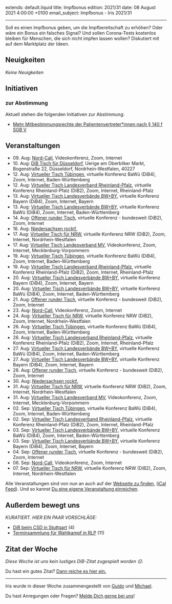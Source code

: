 
extends: default.liquid
title: Impfbonus
edition: 2021/31
date: 08 August 2021 4:00:00 +0100
email_subject: Impfbonus - Iris 2021/31

---
Soll es einen Impfbonus geben, um die Impfbereitschaft zu erhöhen? Oder wäre ein Bonus ein falsches Signal?
Und sollen Corona-Tests kostenlos bleiben für Menschen, die sich nicht impfen lassen wollen? Diskutiert mit auf dem Marktplatz der Ideen.


## Neuigkeiten

_Keine Neuigkeiten_

## Initiativen

### zur Abstimmung
Aktuell stehen die folgenden Initiativen zur Abstimmung:

 - [Mehr Mitbestimmungsrechte der Patientenvertreter*innen nach § 140 f SGB V](https://abstimmen.bewegung.jetzt/initiative/309-mehr-mitbestimmungsrechte-der-patientenvertreterinnen-nach-140-f-sgb-v)

## Veranstaltungen

 - 09.&nbsp;Aug: [Nord-Call](https://bewegung.jetzt/veranstaltungen/nord-call-2021-08-09/), Videokonferenz, Zoom, Internet
 - 10.&nbsp;Aug: [DiB Tisch für Düsseldorf](https://bewegung.jetzt/veranstaltungen/virtueller-tisch-landesverbaende-bwby-2021-08-10/), Uerige am Oberbilker Markt, Bogenstraße 22, Düsseldorf, Nordrhein-Westfalen, 40227
 - 12.&nbsp;Aug: [Virtueller Tisch Tübingen](https://bewegung.jetzt/veranstaltungen/virtueller-tisch-tuebingen-2021-08-12/), virtuelle Konferenz BaWü (DiB4), Zoom, Internet, Baden-Württemberg
 - 12.&nbsp;Aug: [Virtueller Tisch Landesverband Rheinland-Pfalz](https://bewegung.jetzt/veranstaltungen/virtueller-tisch-landesverband-rheinland-pfalz-2021-08-12/), virtuelle Konferenz Rheinland-Pfalz (DiB2), Zoom, Internet, Rheinland-Pfalz
 - 13.&nbsp;Aug: [Virtueller Tisch Landesverbände BW+BY](https://bewegung.jetzt/veranstaltungen/virtueller-tisch-landesverbaende-bwby-2-2021-08-13/), virtuelle Konferenz Bayern (DiB4), Zoom, Internet, Bayern
 - 13.&nbsp;Aug: [Virtueller Tisch Landesverbände BW+BY](https://bewegung.jetzt/veranstaltungen/virtueller-tisch-landesverbaende-bwby-3-2021-08-13/), virtuelle Konferenz BaWü (DiB4), Zoom, Internet, Baden-Württemberg
 - 14.&nbsp;Aug: [Offener runder Tisch](https://bewegung.jetzt/veranstaltungen/offener-runder-tisch-2021-08-14/), virtuelle Konferenz - bundesweit (DiB2), Zoom, Internet
 - 16.&nbsp;Aug: [Niedersachsen rockt!](https://bewegung.jetzt/veranstaltungen/niedersachsen-call-2021-08-16/), 
 - 17.&nbsp;Aug: [Virtueller Tisch für NRW](https://bewegung.jetzt/veranstaltungen/virtueller-tisch-landesverbaende-bwby-2021-08-17/), virtuelle Konferenz NRW (DiB2), Zoom, Internet, Nordrhein-Westfalen
 - 17.&nbsp;Aug: [Virtueller Tisch Landesverband MV](https://bewegung.jetzt/veranstaltungen/mv-call-2021-08-17/), Videokonferenz, Zoom, Internet, Mecklenburg-Vorpommern
 - 19.&nbsp;Aug: [Virtueller Tisch Tübingen](https://bewegung.jetzt/veranstaltungen/virtueller-tisch-tuebingen-2021-08-19/), virtuelle Konferenz BaWü (DiB4), Zoom, Internet, Baden-Württemberg
 - 19.&nbsp;Aug: [Virtueller Tisch Landesverband Rheinland-Pfalz](https://bewegung.jetzt/veranstaltungen/virtueller-tisch-landesverband-rheinland-pfalz-2021-08-19/), virtuelle Konferenz Rheinland-Pfalz (DiB2), Zoom, Internet, Rheinland-Pfalz
 - 20.&nbsp;Aug: [Virtueller Tisch Landesverbände BW+BY](https://bewegung.jetzt/veranstaltungen/virtueller-tisch-landesverbaende-bwby-2-2021-08-20/), virtuelle Konferenz Bayern (DiB4), Zoom, Internet, Bayern
 - 20.&nbsp;Aug: [Virtueller Tisch Landesverbände BW+BY](https://bewegung.jetzt/veranstaltungen/virtueller-tisch-landesverbaende-bwby-3-2021-08-20/), virtuelle Konferenz BaWü (DiB4), Zoom, Internet, Baden-Württemberg
 - 21.&nbsp;Aug: [Offener runder Tisch](https://bewegung.jetzt/veranstaltungen/offener-runder-tisch-2021-08-21/), virtuelle Konferenz - bundesweit (DiB2), Zoom, Internet
 - 23.&nbsp;Aug: [Nord-Call](https://bewegung.jetzt/veranstaltungen/nord-call-2021-08-23/), Videokonferenz, Zoom, Internet
 - 24.&nbsp;Aug: [Virtueller Tisch für NRW](https://bewegung.jetzt/veranstaltungen/virtueller-tisch-landesverbaende-bwby-2021-08-24/), virtuelle Konferenz NRW (DiB2), Zoom, Internet, Nordrhein-Westfalen
 - 26.&nbsp;Aug: [Virtueller Tisch Tübingen](https://bewegung.jetzt/veranstaltungen/virtueller-tisch-tuebingen-2021-08-26/), virtuelle Konferenz BaWü (DiB4), Zoom, Internet, Baden-Württemberg
 - 26.&nbsp;Aug: [Virtueller Tisch Landesverband Rheinland-Pfalz](https://bewegung.jetzt/veranstaltungen/virtueller-tisch-landesverband-rheinland-pfalz-2021-08-26/), virtuelle Konferenz Rheinland-Pfalz (DiB2), Zoom, Internet, Rheinland-Pfalz
 - 27.&nbsp;Aug: [Virtueller Tisch Landesverbände BW+BY](https://bewegung.jetzt/veranstaltungen/virtueller-tisch-landesverbaende-bwby-3-2021-08-27/), virtuelle Konferenz BaWü (DiB4), Zoom, Internet, Baden-Württemberg
 - 27.&nbsp;Aug: [Virtueller Tisch Landesverbände BW+BY](https://bewegung.jetzt/veranstaltungen/virtueller-tisch-landesverbaende-bwby-2-2021-08-27/), virtuelle Konferenz Bayern (DiB4), Zoom, Internet, Bayern
 - 28.&nbsp;Aug: [Offener runder Tisch](https://bewegung.jetzt/veranstaltungen/offener-runder-tisch-2021-08-28/), virtuelle Konferenz - bundesweit (DiB2), Zoom, Internet
 - 30.&nbsp;Aug: [Niedersachsen rockt!](https://bewegung.jetzt/veranstaltungen/niedersachsen-call-2021-08-30/), 
 - 31.&nbsp;Aug: [Virtueller Tisch für NRW](https://bewegung.jetzt/veranstaltungen/virtueller-tisch-landesverbaende-bwby-2021-08-31/), virtuelle Konferenz NRW (DiB2), Zoom, Internet, Nordrhein-Westfalen
 - 31.&nbsp;Aug: [Virtueller Tisch Landesverband MV](https://bewegung.jetzt/veranstaltungen/mv-call-2021-08-31/), Videokonferenz, Zoom, Internet, Mecklenburg-Vorpommern
 - 02.&nbsp;Sep: [Virtueller Tisch Tübingen](https://bewegung.jetzt/veranstaltungen/virtueller-tisch-tuebingen-2021-09-02/), virtuelle Konferenz BaWü (DiB4), Zoom, Internet, Baden-Württemberg
 - 02.&nbsp;Sep: [Virtueller Tisch Landesverband Rheinland-Pfalz](https://bewegung.jetzt/veranstaltungen/virtueller-tisch-landesverband-rheinland-pfalz-2021-09-02/), virtuelle Konferenz Rheinland-Pfalz (DiB2), Zoom, Internet, Rheinland-Pfalz
 - 03.&nbsp;Sep: [Virtueller Tisch Landesverbände BW+BY](https://bewegung.jetzt/veranstaltungen/virtueller-tisch-landesverbaende-bwby-3-2021-09-03/), virtuelle Konferenz BaWü (DiB4), Zoom, Internet, Baden-Württemberg
 - 03.&nbsp;Sep: [Virtueller Tisch Landesverbände BW+BY](https://bewegung.jetzt/veranstaltungen/virtueller-tisch-landesverbaende-bwby-2-2021-09-03/), virtuelle Konferenz Bayern (DiB4), Zoom, Internet, Bayern
 - 04.&nbsp;Sep: [Offener runder Tisch](https://bewegung.jetzt/veranstaltungen/offener-runder-tisch-2021-09-04/), virtuelle Konferenz - bundesweit (DiB2), Zoom, Internet
 - 06.&nbsp;Sep: [Nord-Call](https://bewegung.jetzt/veranstaltungen/nord-call-2021-09-06/), Videokonferenz, Zoom, Internet
 - 07.&nbsp;Sep: [Virtueller Tisch für NRW](https://bewegung.jetzt/veranstaltungen/virtueller-tisch-landesverbaende-bwby-2021-09-07/), virtuelle Konferenz NRW (DiB2), Zoom, Internet, Nordrhein-Westfalen


Alle Veranstaltungen sind von nun an auch auf der [Webseite zu finden](https://bewegung.jetzt/veranstaltungen/), ([iCal Feed](https://bewegung.jetzt/?ical=1)). Und so kannst [Du eine eigene Veranstaltung einreichen](https://marktplatz.bewegung.jetzt/t/eine-veranstaltung-auf-der-webseite-einreichen/21379).


## Außerdem bewegt uns

_KURATIERT. HIER EIN PAAR VORSCHLÄGE:_
 - [DiB beim CSD in Stuttgart](https://marktplatz.bewegung.jetzt/t/dib-beim-csd-in-stuttgart/38574) (4)
 - [Terminsammlung für Wahlkampf in RLP](https://marktplatz.bewegung.jetzt/t/terminsammlung-fuer-wahlkampf-in-rlp/38580) (11)


## Zitat der Woche
_Diese Woche ist uns kein lustiges DiB-Zitat zugespielt worden ☹._

Du hast ein gutes Zitat? [Dann reiche es hier ein.](https://marktplatz.bewegung.jetzt/t/fortsetzung-lustige-dib-zitate/24431)


---

Iris wurde in dieser Woche zusammengestellt von [Guido](https://marktplatz.bewegung.jetzt/u/Guido/) und [Michael](https://marktplatz.bewegung.jetzt/u/MichaelVoss/).

Du hast Anregungen oder Fragen? [Melde Dich gerne bei uns](https://marktplatz.bewegung.jetzt/t/neu-iris-die-woechtliche-zusammenfasssung-zum-sonntagsbrunch/10990)!

